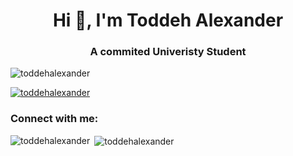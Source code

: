 

<!--
**toddehalexander/toddehalexander** is a ✨ _special_ ✨ repository because its `README.md` (this file) appears on your GitHub profile.

Here are some ideas to get you started:

- 🔭 I’m currently working on ...
- 🌱 I’m currently learning ...
- 👯 I’m looking to collaborate on ...
- 🤔 I’m looking for help with ...
- 💬 Ask me about ...
- 📫 How to reach me: ...
- 😄 Pronouns: ...
- ⚡ Fun fact: ...
-->

<h1 align="center">Hi 👋, I'm Toddeh Alexander</h1>
<h3 align="center">A commited Univeristy Student</h3>

<p align="left"> <img src="https://komarev.com/ghpvc/?username=toddehalexander&label=Profile%20views&color=0e75b6&style=flat" alt="toddehalexander" /> </p>

<p align="left"> <a href="https://github.com/ryo-ma/github-profile-trophy"><img src="https://github-profile-trophy.vercel.app/?username=toddehalexander" alt="toddehalexander" /></a> </p>

<h3 align="left">Connect with me:</h3>
<p align="left">
</p>

<p><img align="left" src="https://github-readme-stats.vercel.app/api/top-langs?username=toddehalexander&show_icons=true&locale=en&layout=compact" alt="toddehalexander" /></p>

<p>&nbsp;<img align="center" src="https://github-readme-stats.vercel.app/api?username=toddehalexander&show_icons=true&locale=en" alt="toddehalexander" /></p>
